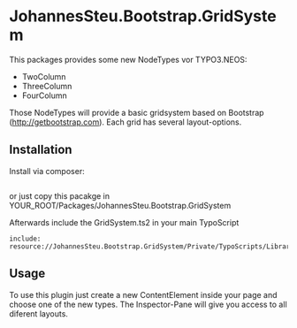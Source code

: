 JohannesSteu.Bootstrap.GridSystem
=================================

This packages provides some new NodeTypes vor TYPO3.NEOS:

* TwoColumn
* ThreeColumn
* FourColumn

Those NodeTypes will provide a basic gridsystem based on Bootstrap (http://getbootstrap.com). Each grid has several layout-options.

Installation
------------
Install via composer:
```

```

or just copy this pacakge in YOUR_ROOT/Packages/JohannesSteu.Bootstrap.GridSystem 

Afterwards include the GridSystem.ts2 in your main TypoScript 
```
include: resource://JohannesSteu.Bootstrap.GridSystem/Private/TypoScripts/Library/GridSystem.ts2
```


Usage
-----
To use this plugin just create a new ContentElement inside your page and choose one of the new types. The Inspector-Pane will give you access to all diferent layouts.
